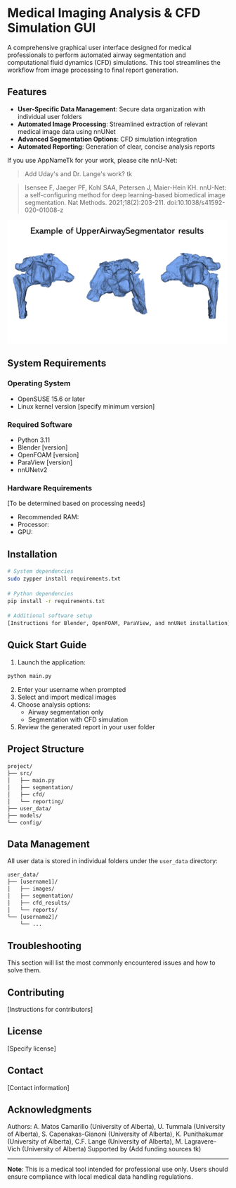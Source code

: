 # Medical Imaging Analysis & CFD Simulation GUI

A comprehensive graphical user interface designed for medical professionals to perform automated airway segmentation and computational fluid dynamics (CFD) simulations. This tool streamlines the workflow from image processing to final report generation.

## Features

- **User-Specific Data Management**: Secure data organization with individual user folders
- **Automated Image Processing**: Streamlined extraction of relevant medical image data using nnUNet
- **Advanced Segmentation Options**: CFD simulation integration
- **Automated Reporting**: Generation of clear, concise analysis reports

If you use AppNameTk for your work, please cite <!--our paper and -->nnU-Net:

<!-- Matos Camarillo A, Capenakas-Gianoni S, Punithakumar K, Lagravere-Vich M. AirwaySegmentator: A deep learning-based method for Nasopharyngeal airway segmentation. Published online Month day, 2024:2024.xx.xx.xxxxxxxx. doi:10.1101/2024.xx.xx.xxxxxxxx-->
> Add Uday's and Dr. Lange's work? tk

> Isensee F, Jaeger PF, Kohl SAA, Petersen J, Maier-Hein KH. nnU-Net: a self-configuring method for deep learning-based biomedical image segmentation. Nat Methods. 2021;18(2):203-211. doi:10.1038/s41592-020-01008-z
<img src="https://github.com/alejandro-matos/SlicerUpperAirwaySegmentator/raw/main/Screenshots/angles.png" width="500"/>

## System Requirements

### Operating System
- OpenSUSE 15.6 or later
- Linux kernel version [specify minimum version]

### Required Software
- Python 3.11
- Blender [version]
- OpenFOAM [version]
- ParaView [version]
- nnUNetv2

### Hardware Requirements
[To be determined based on processing needs]
- Recommended RAM: 
- Processor: 
- GPU: 

## Installation

```bash
# System dependencies
sudo zypper install requirements.txt

# Python dependencies
pip install -r requirements.txt

# Additional software setup
[Instructions for Blender, OpenFOAM, ParaView, and nnUNet installation]
```

## Quick Start Guide

1. Launch the application:
```bash
python main.py
```

2. Enter your username when prompted
3. Select and import medical images
4. Choose analysis options:
   - Airway segmentation only
   - Segmentation with CFD simulation
5. Review the generated report in your user folder

## Project Structure

```
project/
├── src/
│   ├── main.py
│   ├── segmentation/
│   ├── cfd/
│   └── reporting/
├── user_data/
├── models/
└── config/
```

## Data Management

All user data is stored in individual folders under the `user_data` directory:
```
user_data/
├── [username1]/
│   ├── images/
│   ├── segmentation/
│   ├── cfd_results/
│   └── reports/
└── [username2]/
    └── ...
```

## Troubleshooting
This section will list the most commonly encountered issues and how to solve them.
<!--tk Add issues and how to solve them-->

## Contributing

[Instructions for contributors]

## License

[Specify license]

## Contact

[Contact information]

## Acknowledgments
Authors: A. Matos Camarillo (University of Alberta), U. Tummala (University of Alberta), S. Capenakas-Gianoni (University of Alberta), K. Punithakumar (University of Alberta), C.F. Lange (University of Alberta), M. Lagravere-Vich (University of Alberta)
Supported by (Add funding sources tk)

---
**Note**: This is a medical tool intended for professional use only. Users should ensure compliance with local medical data handling regulations.

